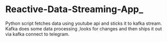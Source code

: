 # Reactive-Data-Streaming-App_
Python script fetches data using youtube api and sticks it to kafka stream. Kafka does some data processing ,looks for changes and then ships it out via kafka connect to telegram.
